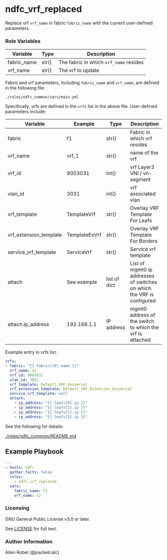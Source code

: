 # ndfc_vrf_replaced

Replace vrf ``vrf_name`` in fabric ``fabric_name`` with the current user-defined parameters.

### Role Variables

Variable        | Type  | Description
----------------|-------|----------------------------------------
fabric_name     | str() | The fabric in which ``vrf_name`` resides
vrf_name        | str() | The vrf to update

Fabric and vrf parameters, including ``fabric_name`` and ``vrf_name``, are defined in the following file:

``./roles/ndfc_common/vars/main.yml``

Specifically, vrfs are defined in the ``vrfs`` list in the above file.  User-defined parameters include:

Variable               | Example        | Type         | Description
-----------------------|----------------|--------------|-------------------
fabric                 | f1             | str()        | Fabric in which vrf resides
vrf_name               | vrf_1          | str()        | name of the vrf
vrf_id                 | 9003031        | int()        | vrf Layer3 VNI / vn-segment
vlan_id                | 3031           | int()        | vrf associated vlan 
vrf_template           | TemplateVrf    | str()        | Overlay VRF Template For Leafs
vrf_extension_template | TemplateExVrf  | str()        | Overlay VRF Template For Borders
service_vrf_template   | ServiceVrf     | str()        | Service vrf template
attach                 | See example    | list of dict | List of mgmt0 ip addresses of switches on which the VRF is configured
attach.ip_address      | 192.168.1.1    | IP address   | mgmt0 address of the switch to which the vrf is attached

Example entry in vrfs list:

```yaml
vrfs:
- fabric: "{{ fabrics[0].name }}"
  vrf_name: v1
  vrf_id: 9003031
  vlan_id: 3031
  vrf_template: Default_VRF_Universal
  vrf_extension_template: Default_VRF_Extension_Universal
  service_vrf_template: null
  attach:
    - ip_address: "{{ leafs[0].ip }}"
    - ip_address: "{{ leafs[1].ip }}"
    - ip_address: "{{ leafs[2].ip }}"
    - ip_address: "{{ leafs[3].ip }}"
```

See the following for details:

[./roles/ndfc_common/README.md](https://github.com/allenrobel/ndfc-roles/tree/master/roles/ndfc_common/README.md)

## Example Playbook

```yaml
---
- hosts: ndfc
  gather_facts: false
  roles:
    - ndfc_vrf_replaced
  vars:
    fabric_name: f1
    vrf_name: v2
```

### Licensing

GNU General Public License v3.0 or later.

See [LICENSE](https://www.gnu.org/licenses/gpl-3.0.txt) for full text.

### Author Information

Allen Robel (@packetcalc)
